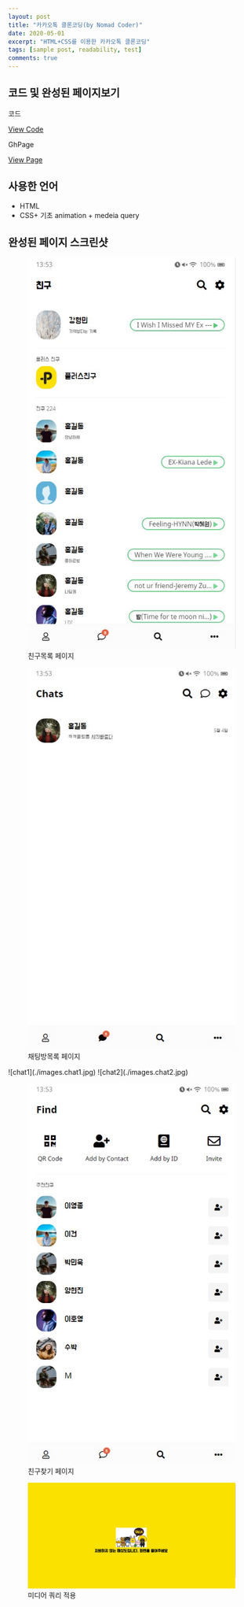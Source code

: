 ```yaml
---
layout: post
title: "카카오톡 클론코딩(by Nomad Coder)"
date: 2020-05-01
excerpt: "HTML+CSS를 이용한 카카오톡 클론코딩"
tags: [sample post, readability, test]
comments: true
---
```


## 코드 및 완성된 페이지보기

코드

<a href="https://github.com/HyungMinKang/KakaoTalk-CloneCoding" class="btn btn-success">View Code</a>

GhPage

<a href="https://hyungminkang.github.io/KakaoTalk-CloneCoding/" class="btn btn-success">View Page</a>

## 사용한 언어

-   HTML
-   CSS+ 기초 animation + medeia query

## 완성된 페이지 스크린샷

<figure>
	<a href="https://github.com/HyungMinKang/HyungMinKang.github.io/tree/master/assets/images/friends.jpg"><img src="./images/friends.jpg"></a>
    <figcaption>친구목록 페이지</figcaption>
</figure>
<figure>
	<a href="https://github.com/HyungMinKang/HyungMinKang.github.io/tree/master/assets/images/chats.jpg"><img src="/assets/images/chats.jpg"></a>
    <figcaption>채팅방목록 페이지</figcaption>
</figure>
![chat1](./images.chat1.jpg)
![chat2](./images.chat2.jpg)
<figure>
	<a href="https://github.com/HyungMinKang/HyungMinKang.github.io/tree/master/assets/images/find.jpg"><img src="/assets/images/find.jpg"></a>
    <figcaption>친구찾기 페이지</figcaption>
</figure>
<figure>
	<a href="https://github.com/HyungMinKang/HyungMinKang.github.io/tree/master/assets/images/media.jpg"><img src="/assets/images/media.jpg"></a>
    <figcaption>미디어 쿼리 적용</figcaption>
</figure>
